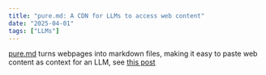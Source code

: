 ```yaml
---
title: "pure.md: A CDN for LLMs to access web content"
date: "2025-04-01"
tags: ["LLMs"]
---
```


[pure.md](https://pure.md) turns webpages into markdown files, making it easy to paste web content as context for an LLM, see [this post](https://news.ycombinator.com/item?id=43528339)
